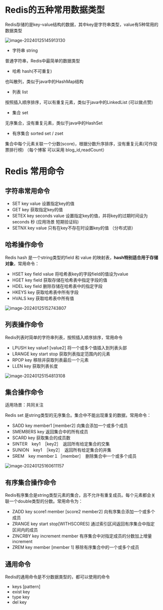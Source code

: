# Redis的五种常用数据类型

Redis存储的是key-value结构的数据，其中key是字符串类型，value有5种常用的数据类型

![image-20240125145913130](C:\Users\wcf\AppData\Roaming\Typora\typora-user-images\image-20240125145913130.png)

- 字符串 string 

普通字符串，Redis中最简单的数据类型

- 哈希 hash(不可重复)

也叫散列，类似于java中的HashMap结构

- 列表 list 

按照插入顺序排序，可以有重复元素，类似于java中的LinkedList (可以做点赞)

- 集合 set

无序集合，没有重复元素，类似于java中的HashSet

- 有序集合 sorted set / zset

集合中每个元素关联一个分数(score)，根据分数升序排序，没有重复元素(可作投票排行榜)   （每个博客 可以采用 blog_id,readCount）

  

# Redis 常用命令

## 字符串常用命令

- SET key value 设置指定key的值
- GET key 获取指定key的值
- SETEX key seconds value 设置指定key的值，并将key的过期时间设为seconds 秒 (应用场景 短期验证码)
- SETNX key value 只有在key不存在时设置key的值 （分布式锁）

## 哈希操作命令

Redis hash 是一个string类型的field 和 value 的映射表，**hash特别适合用于存储对象**，常用命令：

- HSET key field value 将哈希表key的字段field的值设为value
- HGET key field 获取存储在哈希表中指定字段的值
- HDEL key field 删除存储在哈希表中的指定字段
- HKEYS key 获取哈希表中所有字段
- HVALS key 获取哈希表中所有值

![image-20240125152743807](C:\Users\wcf\AppData\Roaming\Typora\typora-user-images\image-20240125152743807.png)

## 列表操作命令

Redis列表时简单的字符串列表，按照插入顺序排序，常用命令

- LPUSH key value1 [value2]  将一个或多个值插入到列表头部
- LRANGE key start stop 获取列表指定范围内的元素
- RPOP key 移除并获取列表最后一个元素
- LLEN key 获取列表长度

![image-20240125154813108](C:\Users\wcf\AppData\Roaming\Typora\typora-user-images\image-20240125154813108.png)

## 集合操作命令

适用场景：共同关注

Redis set 是string类型的无序集合。集合中不能出现重复的数据，常用命令：

- SADD key member1 [member2] 向集合添加一个或多个成员
- SMEMBERS key 返回集合中的所有成员
- SCARD key 获取集合的成员数
- SINTER　key1　［key2］　返回所有给定集合的交集
- SUNION　key1　［key2］　返回所有给定集合的并集
- SREM　key  ｍember１［member］　删除集合中一个或多个成员

![image-20240125160611157](C:\Users\wcf\AppData\Roaming\Typora\typora-user-images\image-20240125160611157.png)

## 有序集合操作命令

Redis有序集合是string类型元素的集合，且不允许有重复成员。每个元素都会关联一个double类型的分数。常用命令为：

- ZADD key score1 member [score2 member2] 向有序集合添加一个或多个成员 
- ZRANGE key start stop[WITHSCORES] 通过索引区间返回有序集合中指定区间内的成员
- ZINCRBY key increment member 有序集合中对指定成员的分数加上增量increment
- ZREM key member [member 1] 移除有序集合中的一个或多个成员

## 通用命令

Redis的通用命令是不分数据类型的，都可以使用的命令

- keys [pattern]
- exist key
- type key
- del key

